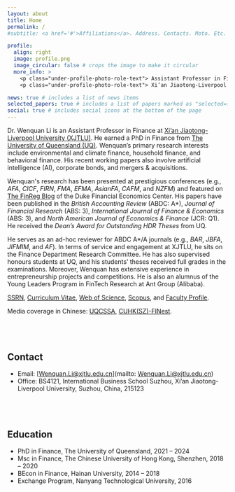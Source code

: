 ```yaml
---
layout: about
title: Home
permalink: /
#subtitle: <a href='#'>Affiliations</a>. Address. Contacts. Moto. Etc.

profile:
  align: right
  image: profile.png
  image_circular: false # crops the image to make it circular
  more_info: >
    <p class="under-profile-photo-role-text"> Assistant Professor in Finance </p>
    <p class="under-profile-photo-role-text"> Xi’an Jiaotong-Liverpool University </p>

news: true # includes a list of news items
selected_papers: true # includes a list of papers marked as "selected={true}"
social: true # includes social icons at the bottom of the page
---
```


Dr. Wenquan Li is an Assistant Professor in Finance at [Xi’an Jiaotong-Liverpool University (XJTLU)](https://www.xjtlu.edu.cn/en/study/departments/international-business-school-suzhou/departments/department-of-finance/learning-and-teaching/department-staff). He earned a PhD in Finance from [The University of Queensland (UQ)](https://www.uq.edu.au/). Wenquan’s primary research interests include environmental and climate finance, household finance, and behavioral finance. His recent working papers also involve artificial intelligence (AI), corporate bonds, and mergers & acquisitions.<br>


Wenquan's research has been presented at prestigious conferences (e.g., _AFA_, _CICF_, _FIRN_, _FMA_, _EFMA_, _AsianFA_, _CAFM_, and _NZFM_) and featured on [The FinReg Blog](https://sites.duke.edu/thefinregblog/2022/11/29/toxic-emissions-and-corporate-green-innovation/) of the Duke Financial Economics Center. His papers have been published in the _British Accounting Review_ (ABDC: A*), _Journal of Financial Research_ (ABS: 3), _International Journal of Finance & Economics_ (ABS: 3), and _North American Journal of Economics & Finance_ (JCR: Q1). He received the _Dean’s Award for Outstanding HDR Theses_ from UQ.<br>


He serves as an ad-hoc reviewer for ABDC A*/A journals (e.g., _BAR_, _JBFA_, _JIFMIM_, and _AF_). In terms of service and engagement at XJTLU, he sits on the Finance Department Research Committee. He has also supervised honours students at UQ, and his students’ theses received full grades in the examinations. Moreover, Wenquan has extensive experience in entrepreneurship projects and competitions. He is also an alumnus of the Young Leaders Program in FinTech Research at Ant Group (Alibaba).


[SSRN](https://papers.ssrn.com/sol3/cf_dev/AbsByAuth.cfm?per_id=5251302), [Curriculum Vitae](/assets/pdf/cv.pdf), [Web of Science](https://www.webofscience.com/wos/author/record/AAF-2543-2021), [Scopus](https://www.scopus.com/authid/detail.uri?authorId=57202590748), and [Faculty Profile](https://scholar.xjtlu.edu.cn/en/persons/WenquanLi).


Media coverage in Chinese: [UQCSSA](https://mp.weixin.qq.com/s/N9FgtTVlSq-Hy6ysdxyeQQ), [CUHK(SZ)-FINest](https://mp.weixin.qq.com/s/4oGp6IstjhhnlAGGlSPZrg).


## &nbsp;

## Contact

- Email: [Wenquan.Li@xjtlu.edu.cn](mailto: Wenquan.Li@xjtlu.edu.cn)<br>
- Office: BS4121, International Business School Suzhou, Xi’an Jiaotong-Liverpool University, Suzhou, China, 215123

## &nbsp;

## Education

- PhD in Finance, The University of Queensland, 2021 – 2024<br>
- Msc in Finance, The Chinese University of Hong Kong, Shenzhen, 2018 – 2020<br>
- BEcon in Finance, Hainan University, 2014 – 2018<br>
- Exchange Program, Nanyang Technological University, 2016<br>



&nbsp;
&nbsp;



